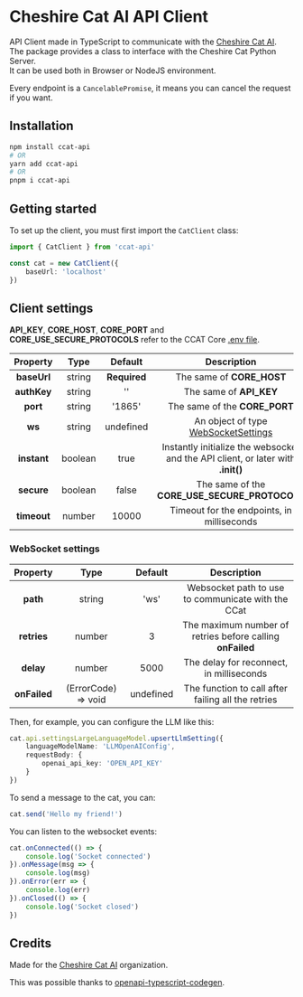 # Cheshire Cat AI API Client

API Client made in TypeScript to communicate with the [Cheshire Cat AI](https://github.com/cheshire-cat-ai/core).\
The package provides a class to interface with the Cheshire Cat Python Server.\
It can be used both in Browser or NodeJS environment.

Every endpoint is a `CancelablePromise`, it means you can cancel the request if you want.

## Installation

```bash
npm install ccat-api
# OR
yarn add ccat-api
# OR
pnpm i ccat-api
```

## Getting started

To set up the client, you must first import the `CatClient` class:

```ts
import { CatClient } from 'ccat-api'

const cat = new CatClient({
    baseUrl: 'localhost'
})
```

## Client settings

**API_KEY**, **CORE_HOST**, **CORE_PORT** and **CORE_USE_SECURE_PROTOCOLS** refer to the CCAT Core [.env file](https://github.com/cheshire-cat-ai/core/blob/main/.env.example).

| **Property** | **Type** | **Default**  | **Description**                                                                  |
|:------------:|:--------:|:------------:|:--------------------------------------------------------------------------------:|
| **baseUrl**  | string   | **Required** | The same of **CORE_HOST**                                                        |
| **authKey**  | string   | ''           | The same of **API_KEY**                                                          |
| **port**     | string   | '1865'       | The same of the **CORE_PORT**                                                    |
| **ws**       | string   | undefined    | An object of type [WebSocketSettings](#websocket-settings)                       |
| **instant**  | boolean  | true         | Instantly initialize the websocket and the API client, or later with **.init()** |
| **secure**   | boolean  | false        | The same of the **CORE_USE_SECURE_PROTOCOLS**                                    |
| **timeout**  | number   | 10000        | Timeout for the endpoints, in milliseconds                                       |

### WebSocket settings

| **Property** | **Type**            | **Default**  | **Description**                                           |
|:------------:|:-------------------:|:------------:|:---------------------------------------------------------:|
| **path**     | string              | 'ws'         | Websocket path to use to communicate with the CCat        |
| **retries**  | number              | 3            | The maximum number of retries before calling **onFailed** |
| **delay**    | number              | 5000         | The delay for reconnect, in milliseconds                  |
| **onFailed** | (ErrorCode) => void | undefined    | The function to call after failing all the retries        |

Then, for example, you can configure the LLM like this:

```ts
cat.api.settingsLargeLanguageModel.upsertLlmSetting({
    languageModelName: 'LLMOpenAIConfig',
    requestBody: {
        openai_api_key: 'OPEN_API_KEY'
    }
})
```

To send a message to the cat, you can:

```ts
cat.send('Hello my friend!')
```

You can listen to the websocket events:

```ts
cat.onConnected(() => {
    console.log('Socket connected')
}).onMessage(msg => {
    console.log(msg)
}).onError(err => {
    console.log(err)
}).onClosed(() => {
    console.log('Socket closed')
})
```

## Credits

Made for the [Cheshire Cat AI](https://github.com/cheshire-cat-ai) organization.

This was possible thanks to [openapi-typescript-codegen](https://github.com/ferdikoomen/openapi-typescript-codegen).
